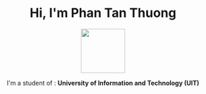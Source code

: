 <h1 align="center"> Hi, I'm Phan Tan Thuong </h1>
<p align="center"><img src="https://upload.wikimedia.org/wikipedia/commons/3/38/Logo_UIT_updated.jpg" width = 100px height = 100px/></p>
<p align = "center"> I'm a student of : <b> University of Information and Technology (UIT) </b>  </p>

